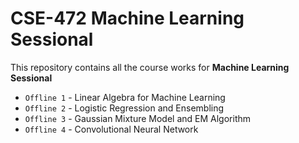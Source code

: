 # CSE-472 Machine Learning Sessional

This repository contains all the course works for **Machine Learning Sessional**

- `Offline 1` - Linear Algebra for Machine Learning
- `Offline 2` - Logistic Regression and Ensembling
- `Offline 3` - Gaussian Mixture Model and EM Algorithm
- `Offline 4` - Convolutional Neural Network
